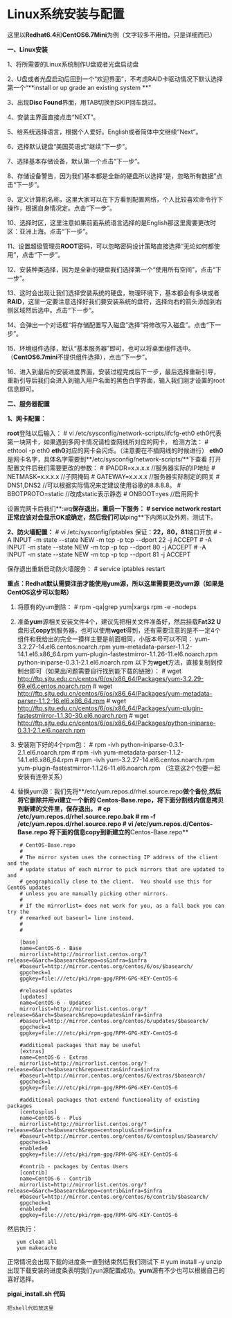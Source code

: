 # Linux系统安装与配置

这里以**Redhat6.4**和**CentOS6.7Mini**为例（文字较多不用怕，只是详细而已）

**一、Linux安装**

1、将所需要的Linux系统制作U盘或者光盘启动盘

2、U盘或者光盘启动后回到一个“欢迎界面”，不考虑RAID卡驱动情况下默认选择第一个“**install or up grade an existing system **”

3、出现**Disc Found**界面，用TAB切换到SKIP回车跳过。

4、安装主界面直接点击“NEXT”。

5、给系统选择语言，根据个人爱好。English或者简体中文继续“Next”。

6、选择默认键盘“美国英语式”继续“下一步”。

7、选择基本存储设备，默认第一个点击“下一步”。

8、存储设备警告，因为我们基本都是全新的硬盘所以选择“是，忽略所有数据”点击“下一步”。

9、定义计算机名称，这里大家可以在下方看到配置网络，个人比较喜欢命令行下操作，根据自身情况定。点击“下一步”。

10、选择时区，这里注意如果前面系统语言选择的是English那这里需要更改时区：亚洲上海。点击“下一步”。

11、设置超级管理员**ROOT**密码，可以忽略密码设计策略直接选择“无论如何都使用”，点击“下一步”。

12、安装种类选择，因为是全新的硬盘我们选择第一个“使用所有空间”，点击“下一步”。

13、这时会出现让我们选择安装系统的硬盘，物理环境下，基本都会有多块或者**RAID**，这里一定要注意选择好我们要安装系统的盘符，选择向右的箭头添加到右侧区域然后选中。点击“下一步”。

14、会弹出一个对话框“将存储配置写入磁盘”选择“将修改写入磁盘”。点击“下一步”。

15、环境组件选择，默认“基本服务器”即可，也可以将桌面组件选中。（**CentOS6.7mini**不提供组件选择），点击“下一步”。

16、进入到最后的安装进度界面，安装过程完成后下一步，最后选择重新引导，重新引导后我们会进入到输入用户名面的黑色白字界面，输入我们刚才设置的root信息即可。


**二、服务器配置**

**1、网卡配置：**

**root**登陆以后输入：
            # vi /etc/sysconfig/network-scripts/ifcfg-eth0
eth0代表第一块网卡，如果遇到多网卡情况请检查网线所对应的网卡，
检测方法：
            # ethtool -p eth0
**eth0**对应的网卡会闪烁。（注意要在不插网线的时候进行）
**eth0**是网卡名字，具体名字需要到**/etc/sysconfig/network-scripts/**下查看
打开配置文件后我们需要更改的参数：
            # IPADDR=x.x.x.x    //服务器实际的IP地址
            # NETMASK=x.x.x.x   //子网掩码
            # GATEWAY=x.x.x.x   //服务器实际制定的网关
            # DNS1,DNS2         //可以根据实际情况来定建议使用谷歌的8.8.8.8。
            # BBOTPROTO=static  //改成static表示静态
            # ONBOOT=yes        //启用网卡

设置完网卡后我们**:wq**保存退出，重启一下服务：
            # service network restart
正常应该对会显示OK或确定，然后我们可以**ping**下内网以及外网，测试下。

**2、防火墙配置：**
            # vi /etc/sysconfig/iptables
保证：**22，80，81**端口开放
            # -A INPUT -m state --state NEW -m tcp -p tcp --dport 22 -j ACCEPT
            # -A INPUT -m state --state NEW -m tcp -p tcp --dport 80 -j ACCEPT
            # -A INPUT -m state --state NEW -m tcp -p tcp --dport 81 -j ACCEPT

保存退出重新启动防火墙服务：
            # service iptables restart

**重点：Redhat默认需要注册才能使用yum源，所以这里需要更改yum源（如果是CentOS这步可以忽略）**

1. 将原有的yum删除：
            # rpm -qa|grep yum|xargs rpm -e -nodeps

2. 准备**yum**源相关安装文件4个，建议先把相关文件准备好，然后挂载**Fat32 U**盘形式**copy**到服务器，也可以使用**wget**得到，还有需要注意的是不一定4个组件和我给出的完全一摸样主要是前面相同，小版本号可以不同：
            yum-3.2.27-14.el6.centos.noarch.rpm
            yum-metadata-parser-1.1.2-14.1.el6.x86_64.rpm
            yum-plugin-fastestmirror-1.1.26-11.el6.noarch.rpm
            python-iniparse-0.3.1-2.1.el6.noarch.rpm
以下为**wget**方法，直接复制到控制台即可（如果出问题需要自行找到能下载的链接）：
            # wget http://ftp.sjtu.edu.cn/centos/6/os/x86_64/Packages/yum-3.2.29-69.el6.centos.noarch.rpm
            # wget http://ftp.sjtu.edu.cn/centos/6/os/x86_64/Packages/yum-metadata-parser-1.1.2-16.el6.x86_64.rpm
            # wget http://ftp.sjtu.edu.cn/centos/6/os/x86_64/Packages/yum-plugin-fastestmirror-1.1.30-30.el6.noarch.rpm
            # wget http://ftp.sjtu.edu.cn/centos/6/os/x86_64/Packages/python-iniparse-0.3.1-2.1.el6.noarch.rpm

3.	安装刚下好的4个rpm包：
            # rpm -ivh python-iniparse-0.3.1-2.1.el6.noarch.rpm
            # rpm -ivh yum-metadata-parser-1.1.2-14.1.el6.x86_64.rpm
            # rpm -ivh yum-3.2.27-14.el6.centos.noarch.rpm yum-plugin-fastestmirror-1.1.26-11.el6.noarch.rpm （注意这2个包要一起安装有连带关系）

4.  替换yum源：我们先将**/etc/yum.repos.d/rhel.source.repo**做个备份,然后将它删除并用vi建立一个新的 **Centos-Base.repo**，将下面分割线内信息拷贝到新建的文件里，保存退出。
            # cp /etc/yum.repos.d/rhel.source.repo.bak
            # rm -f /etc/yum.repos.d/rhel.source.repo
            # vi /etc/yum.repos.d/Centos-Base.repo
将下面的信息copy到新建立的**Centos-Base.repo**

```shell
    # CentOS-Base.repo
    #
    # The mirror system uses the connecting IP address of the client and the
    # update status of each mirror to pick mirrors that are updated to and
    # geographically close to the client.  You should use this for CentOS updates
    # unless you are manually picking other mirrors.
    #
    # If the mirrorlist= does not work for you, as a fall back you can try the
    # remarked out baseurl= line instead.
    #
    #

    [base]
    name=CentOS-6 - Base
    mirrorlist=http://mirrorlist.centos.org/?release=6&arch=$basearch&repo=os&infra=$infra
    #baseurl=http://mirror.centos.org/centos/6/os/$basearch/
    gpgcheck=1
    gpgkey=file:///etc/pki/rpm-gpg/RPM-GPG-KEY-CentOS-6

    #released updates
    [updates]
    name=CentOS-6 - Updates
    mirrorlist=http://mirrorlist.centos.org/?release=6&arch=$basearch&repo=updates&infra=$infra
    #baseurl=http://mirror.centos.org/centos/6/updates/$basearch/
    gpgcheck=1
    gpgkey=file:///etc/pki/rpm-gpg/RPM-GPG-KEY-CentOS-6

    #additional packages that may be useful
    [extras]
    name=CentOS-6 - Extras
    mirrorlist=http://mirrorlist.centos.org/?release=6&arch=$basearch&repo=extras&infra=$infra
    #baseurl=http://mirror.centos.org/centos/6/extras/$basearch/
    gpgcheck=1
    gpgkey=file:///etc/pki/rpm-gpg/RPM-GPG-KEY-CentOS-6

    #additional packages that extend functionality of existing packages
    [centosplus]
    name=CentOS-6 - Plus
    mirrorlist=http://mirrorlist.centos.org/?release=6&arch=$basearch&repo=centosplus&infra=$infra
    #baseurl=http://mirror.centos.org/centos/6/centosplus/$basearch/
    gpgcheck=1
    enabled=0
    gpgkey=file:///etc/pki/rpm-gpg/RPM-GPG-KEY-CentOS-6

    #contrib - packages by Centos Users
    [contrib]
    name=CentOS-6 - Contrib
    mirrorlist=http://mirrorlist.centos.org/?release=6&arch=$basearch&repo=contrib&infra=$infra
    #baseurl=http://mirror.centos.org/centos/6/contrib/$basearch/
    gpgcheck=1
    enabled=0
    gpgkey=file:///etc/pki/rpm-gpg/RPM-GPG-KEY-CentOS-6

```

然后执行：
```shell
   yum clean all
   yum makecache
```
正常情况会出现下载的进度条一直到结束然后我们测试下
            # yum install -y unzip
出现下载安装的进度条表明我们yun源配置成功。**yum**源有不少也可以根据自己的喜好选择。

**pigai_install.sh 代码**

```shell
把shell代码放这里
```
